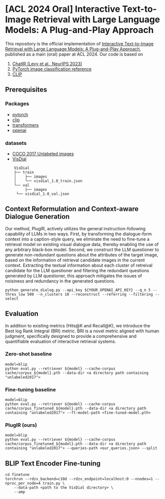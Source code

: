 # [ACL 2024 Oral] Interactive Text-to-Image Retrieval with Large Language Models: A Plug-and-Play Approach

This repository is the official implementation of [Interactive Text-to-Image Retrieval with Large Language Models: A Plug-and-Play Approach](https://arxiv.org/abs/2406.03411), published as a main (oral) paper at ACL 2024.
Our code is based on
1. [ChatIR (Levy et al., NeurIPS 2023)](https://github.com/levymsn/ChatIR)
2. [PyTorch image classification reference](https://github.com/pytorch/vision/tree/main/references/classification)
3. [CLIP](https://github.com/openai/CLIP)

## Prerequisites
### Packages
* [pytorch](https://pytorch.org/get-started/locally/)
* [clip](https://github.com/openai/CLIP)
* [transformers](https://github.com/huggingface/transformers)
* [openai](https://openai.com/index/openai-api/)
### datasets
* [COCO 2017 Unlabeled images](http://images.cocodataset.org/zips/unlabeled2017.zip)
* [VisDial](https://visualdialog.org/data)
```
    VisDial  
    ├── train                    
    │    ├── images          
    │    └── visdial_1.0_train.json                
    └── val
         ├── images  
	 └── visdial_1.0_val.json
```
## Context Reformulation and Context-aware Dialogue Generation
Our method, PlugIR, actively utilizes the general instruction-following capability of LLMs in two ways. First, by transforming the dialogue-form context into a caption-style query, we eliminate the need to fine-tune a retrieval model on existing visual dialogue data, thereby enabling the use of any arbitrary black-box model. Second, we construct the LLM questioner to generate non-redundant questions about the attributes of the target image, based on the information of retrieval candidate images in the current context. Extracting the textual information about each cluster of retreival candidate for the LLM questioner and filtering the redundant questions generated by LLM questioner, this approach mitigates the issues of noisiness and redundancy in the generated questions.
```PlugIR
python generate_dialog.py --api_key ${YOUR_OPENAI_API_KEY} --q_n 5 --thres_low 500 --n_clusters 10 --reconstruct --referring --filtering --select
```

## Evaluation
In addition to existing metrics (Hits@K and Recall@K), we introduce the Best log Rank Integral (BRI) metric. BRI is a novel metric aligned with human judgment, specifically designed to provide a comprehensive and quantifiable evaluation of interactive retrieval systems.
### Zero-shot baseline
```zero-shot
model=blip
python eval.py --retriever ${model} --cache-corpus cache/corpus_${model}.pth --data-dir <a directory path containing "unlabeled2017">
```
### Fine-tuning baseline
```fine-tuned
model=blip
python eval.py --retriever ${model} --cache-corpus cache/corpus_finetuned_${model}.pth --data-dir <a directory path containing "unlabeled2017"> --ft-model-path <fine-tuned-model.pth>
```
### PlugIR (ours)
```PlugIR
model=blip
python eval.py --retriever ${model} --cache-corpus cache/corpus_finetuned_${model}.pth --data-dir <a directory path containing "unlabeled2017"> --queries-path <our_queries.json> --split
```

## BLIP Text Encoder Fine-tuning
```FT
cd finetune
torchrun --rdzv_backend=c10d --rdzv_endpoint=localhost:0 --nnodes=1 --nproc_per_node=4 train.py \
	--data-path <path to the VisDial directory> \
	--amp
```
